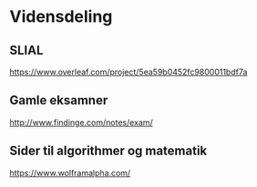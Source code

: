 # Vidensdeling
## SLIAL
https://www.overleaf.com/project/5ea59b0452fc9800011bdf7a

## Gamle eksamner
http://www.findinge.com/notes/exam/

## Sider til algorithmer og matematik
https://www.wolframalpha.com/